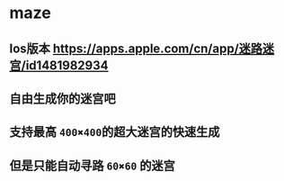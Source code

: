 # maze

## Ios版本 <https://apps.apple.com/cn/app/迷路迷宫/id1481982934>

## 自由生成你的迷宫吧

## 支持最高 `400✖️400`的超大迷宫的快速生成

## 但是只能自动寻路 `60✖️60` 的迷宫
